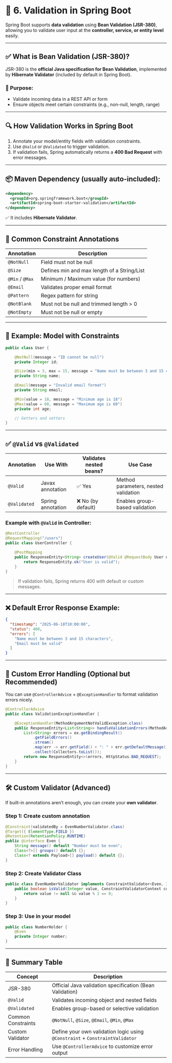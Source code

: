 # 🧾 6. Validation in Spring Boot

Spring Boot supports **data validation** using **Bean Validation (JSR-380)**, allowing you to validate user input at the **controller, service, or entity level** easily.

---

## ✅ What is Bean Validation (JSR-380)?

JSR-380 is the **official Java specification for Bean Validation**, implemented by **Hibernate Validator** (included by default in Spring Boot).

### 🎯 Purpose:

* Validate incoming data in a REST API or form
* Ensure objects meet certain constraints (e.g., non-null, length, range)

---

## 🔍 How Validation Works in Spring Boot

1. Annotate your model/entity fields with validation constraints.
2. Use `@Valid` or `@Validated` to trigger validation.
3. If validation fails, Spring automatically returns a **400 Bad Request** with error messages.

---

## 📦 Maven Dependency (usually auto-included):

```xml
<dependency>
  <groupId>org.springframework.boot</groupId>
  <artifactId>spring-boot-starter-validation</artifactId>
</dependency>
```

✅ It includes **Hibernate Validator**.

---

## 🎯 Common Constraint Annotations

| Annotation      | Description                                 |
| --------------- | ------------------------------------------- |
| `@NotNull`      | Field must not be null                      |
| `@Size`         | Defines min and max length of a String/List |
| `@Min` / `@Max` | Minimum / Maximum value (for numbers)       |
| `@Email`        | Validates proper email format               |
| `@Pattern`      | Regex pattern for string                    |
| `@NotBlank`     | Must not be null and trimmed length > 0     |
| `@NotEmpty`     | Must not be null or empty                   |

---

## 🔧 Example: Model with Constraints

```java
public class User {

    @NotNull(message = "ID cannot be null")
    private Integer id;

    @Size(min = 3, max = 15, message = "Name must be between 3 and 15 characters")
    private String name;

    @Email(message = "Invalid email format")
    private String email;

    @Min(value = 18, message = "Minimum age is 18")
    @Max(value = 60, message = "Maximum age is 60")
    private int age;

    // Getters and setters
}
```

---

## ✅ `@Valid` vs `@Validated`

| Annotation   | Use With          | Validates nested beans? | Use Case                             |
| ------------ | ----------------- | ----------------------- | ------------------------------------ |
| `@Valid`     | Javax annotation  | ✅ Yes                   | Method parameters, nested validation |
| `@Validated` | Spring annotation | ❌ No (by default)       | Enables group-based validation       |

### Example with `@Valid` in Controller:

```java
@RestController
@RequestMapping("/users")
public class UserController {

    @PostMapping
    public ResponseEntity<String> createUser(@Valid @RequestBody User user) {
        return ResponseEntity.ok("User is valid");
    }
}
```

> If validation fails, Spring returns 400 with default or custom messages.

---

## ❌ Default Error Response Example:

```json
{
  "timestamp": "2025-06-18T10:00:00",
  "status": 400,
  "errors": [
    "Name must be between 3 and 15 characters",
    "Email must be valid"
  ]
}
```

---

## 🧠 Custom Error Handling (Optional but Recommended)

You can use `@ControllerAdvice` + `@ExceptionHandler` to format validation errors nicely.

```java
@ControllerAdvice
public class ValidationExceptionHandler {

    @ExceptionHandler(MethodArgumentNotValidException.class)
    public ResponseEntity<List<String>> handleValidationErrors(MethodArgumentNotValidException ex) {
        List<String> errors = ex.getBindingResult()
            .getFieldErrors()
            .stream()
            .map(err -> err.getField() + ": " + err.getDefaultMessage())
            .collect(Collectors.toList());
        return new ResponseEntity<>(errors, HttpStatus.BAD_REQUEST);
    }
}
```

---

## 🛠️ Custom Validator (Advanced)

If built-in annotations aren’t enough, you can create your **own validator**.

### Step 1: Create custom annotation

```java
@Constraint(validatedBy = EvenNumberValidator.class)
@Target({ ElementType.FIELD })
@Retention(RetentionPolicy.RUNTIME)
public @interface Even {
    String message() default "Number must be even";
    Class<?>[] groups() default {};
    Class<? extends Payload>[] payload() default {};
}
```

### Step 2: Create Validator Class

```java
public class EvenNumberValidator implements ConstraintValidator<Even, Integer> {
    public boolean isValid(Integer value, ConstraintValidatorContext context) {
        return value != null && value % 2 == 0;
    }
}
```

### Step 3: Use in your model

```java
public class NumberHolder {
    @Even
    private Integer number;
}
```

---

## 📘 Summary Table

| Concept            | Description                                                                  |
| ------------------ | ---------------------------------------------------------------------------- |
| JSR-380            | Official Java validation specification (Bean Validation)                     |
| `@Valid`           | Validates incoming object and nested fields                                  |
| `@Validated`       | Enables group-based or selective validation                                  |
| Common Constraints | `@NotNull`, `@Size`, `@Email`, `@Min`, `@Max`                                |
| Custom Validator   | Define your own validation logic using `@Constraint` + `ConstraintValidator` |
| Error Handling     | Use `@ControllerAdvice` to customize error output                            |

